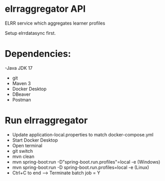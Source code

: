# elrraggregator API     
ELRR service which aggregates learner profiles 

Setup elrrdatasync first.

# Dependencies:
-Java JDK 17
- git
- Maven 3
- Docker Desktop
- DBeaver
- Postman

# Run elrraggregator
- Update application-local.properties to match docker-compose.yml
- Start Docker Desktop
- Open terminal
- git switch <dev feature branch>
- mvn clean
- mvn spring-boot:run -D"spring-boot.run.profiles"=local -e (Windows)
- mvn spring-boot:run -D spring-boot.run.profiles=local -e (Linux)
- Ctrl+C to end --> Terminate batch job = Y